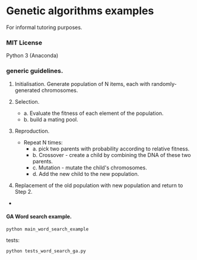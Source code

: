 # Genetic algorithms examples

For informal tutoring purposes.


### MIT License


Python 3 (Anaconda)

### generic guidelines.

1. Initialisation.
    Generate population of N items, each with randomly-generated chromosomes.

2. Selection.
	- a. Evaluate the fitness of each element of the population.
	- b. build a mating pool.

3. Reproduction.
	- Repeat N times:
		- a. pick two parents with probability according to relative fitness.
		- b. Crossover - create a child by combining the DNA of these two parents.
		- c. Mutation - mutate the child's chromosomes.
		- d. Add the new child to the new population.

4. Replacement of the old population with new population and return to Step 2.

-

#### GA Word search example.

```python main_word_search_example```

tests:

```python tests_word_search_ga.py```